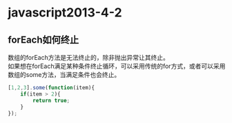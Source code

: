﻿javascript2013-4-2
===================
forEach如何终止
-------------------
数组的forEach方法是无法终止的，除非抛出异常让其终止。  
如果想在forEach满足某种条件终止循环，可以采用传统的for方式，或者可以采用数组的some方法，当满足条件也会终止。
```javascript
[1,2,3].some(function(item){
    if(item > 2){
        return true;
    }
});
```